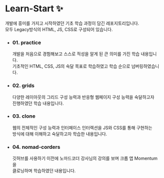 # Learn-Start ✨
개발에 흥미를 가지고 시작하였던 기초 학습 과정이 담긴 레포지토리입니다.<br/>
모두 Legacy방식의 HTML, JS, CSS로 구성되어 있습니다.

- ### 01. practice
  개발을 처음으로 경험해보고 스스로 적성을 알게 된 큰 의미를 가진 학습 내용입니다.<br/>
  기초적인 HTML, CSS, JS의 숙달 목표로 학습하였고 학습 순으로 넘버링하였습니다.

- ### 02. grids
  다양한 레이아웃의 그리드 구성 능력과 반응형 웹페이지 구성 능력을 숙달하고자<br/>
  진행하였던 학습 내용입니다.

- ### 03. clone
  웹의 전체적인 구성 능력과 인터페이스 인터렉션을 JS와 CSS를 통해 구현하는<br/>
  방식에 대해 이해하고 숙달하고자 학습한 내용입니다.

- ### 04. nomad-corders
  깃허브를 사용하기 이전에 노마드코더 강사님의 강의를 보며 크롭 앱 Momentum을<br/>
  클로닝하며 학습하였던 내용입니다.
  
